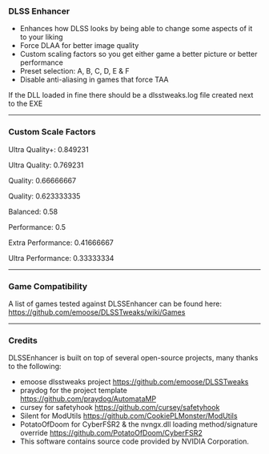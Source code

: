 ### DLSS Enhancer

- Enhances how DLSS looks by being able to change some aspects of it to your liking
- Force DLAA for better image quality
- Custom scaling factors so you get either game a better picture or better performance
- Preset selection: A, B, C, D, E & F
- Disable anti-aliasing in games that force TAA

If the DLL loaded in fine there should be a dlsstweaks.log file created next to the EXE

---

### Custom Scale Factors

Ultra Quality+: 0.849231

Ultra Quality: 0.769231

Quality: 0.66666667

Quality: 0.623333335

Balanced: 0.58

Performance: 0.5

Extra Performance: 0.41666667

Ultra Performance: 0.33333334

---
### Game Compatibility
A list of games tested against DLSSEnhancer can be found here: https://github.com/emoose/DLSSTweaks/wiki/Games

---
### Credits
DLSSEnhancer is built on top of several open-source projects, many thanks to the following:

- emoose dlsstweaks project https://github.com/emoose/DLSSTweaks
- praydog for the project template https://github.com/praydog/AutomataMP
- cursey for safetyhook https://github.com/cursey/safetyhook
- Silent for ModUtils https://github.com/CookiePLMonster/ModUtils
- PotatoOfDoom for CyberFSR2 & the nvngx.dll loading method/signature override https://github.com/PotatoOfDoom/CyberFSR2
- This software contains source code provided by NVIDIA Corporation.
